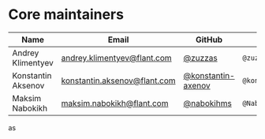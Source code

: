 # Core maintainers

| Name                  | Email                        | GitHub                                                     | Telegram
|-----------------------|------------------------------|------------------------------------------------------------|--------------------------------------
| Andrey Klimentyev     | andrey.klimentyev@flant.com  | [@zuzzas](https://github.com/zuzzas)                       | `@zuzzas`
| Konstantin Aksenov    | konstantin.aksenov@flant.com | [@konstantin-axenov](https://github.com/konstantin-axenov) | `@konstantin_aksenov`
| Maksim Nabokikh       | maksim.nabokikh@flant.com    | [@nabokihms](https://github.com/nabokihms)                 | `@NabokihM`
as
